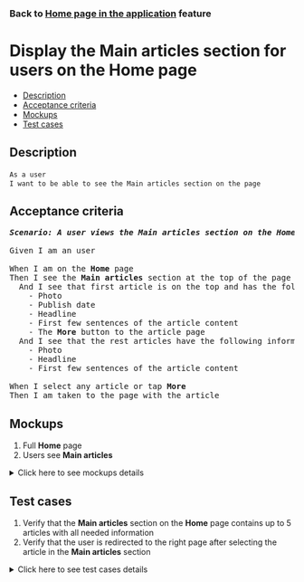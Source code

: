 ### Back to [Home page in the application](../../) feature

# Display the Main articles section for users on the Home page

- [Description](#description)
- [Acceptance criteria](#acceptance-criteria)
- [Mockups](#mockups)
- [Test cases](#test-cases)

## Description

    As a user
    I want to be able to see the Main articles section on the page

## Acceptance criteria

<pre>
<b><i>Scenario: A user views the Main articles section on the Home page</i></b>

Given I am an user

When I am on the <b>Home</b> page
Then I see the <b>Main articles</b> section at the top of the page
  And I see that first article is on the top and has the following information:
    - Photo
    - Publish date
    - Headline
    - First few sentences of the article content
    - The <b>More</b> button to the article page
  And I see that the rest articles have the following information:
    - Photo
    - Headline
    - First few sentences of the article content

When I select any article or tap <b>More</b>
Then I am taken to the page with the article
</pre>

## Mockups

1. Full <b>Home</b> page
2. Users see <b>Main articles</b>

<details>
  <summary>Click here to see mockups details</summary>

**1. Full Home page:**

![Full Home page](/sports_hub_portal/mobile_application_features/home_page/images/home_page.png)

**2. Users see Main articles**

![Users see Main articles](/sports_hub_portal/mobile_application_features/home_page/images/application_main_articles_section.png)

</details>

## Test cases

1. Verify that the <b>Main articles</b> section on the <b>Home</b> page contains up to 5 articles with all needed information
2. Verify that the user is redirected to the right page after selecting the article in the <b>Main articles</b> section

<details>
  <summary>Click here to see test cases details</summary>

### **#1. Verify that the Main articles section on the Home page contains up to 5 articles with all needed information**

|Preconditions|Steps|Expected result
--------------|-----|----------
|- Go to the <b>Home</b> page</br>- Admin configured 5 articles for the <b>Main articles</b> section|1) On the <b>Home</b> page, examine the <b>Main articles</b> section|1) Main articles section on the <b>Home</b> page contains 5 articles. First article contains the following information:</br>- Photo</br>- Publish date</br>- Headline</br>- First few sentences of the article content</br>- The <b>More</b> button to the article page</br>All the rest articles contain the following information:</br>- Photo</br>- Headline</br>- First few sentences of the article content|

### **#2. Verify that the user is redirected to the right page after selecting the article in the Main articles section**

|Preconditions|Steps|Expected result
--------------|-----|----------
|- Go to the the <b>Home</b> page|1) On the <b>Home</b> page, examine the <b>Main articles</b> section</br>2) In the <b>Main articles</b> section, select any article|2) The user is redirected to the right page|

</details>
